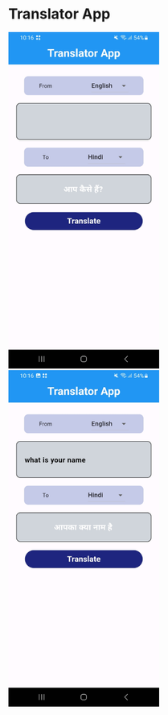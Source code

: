 # Translator App

<img src = "https://github.com/Sandeep-coder-app/Translator-App/blob/main/Screenshots/Screenshot_20231213_101610.jpg" width = 300/>
<img src = "https://github.com/Sandeep-coder-app/Translator-App/blob/main/Screenshots/Screenshot_20231213_101642.jpg" width = 300/>
